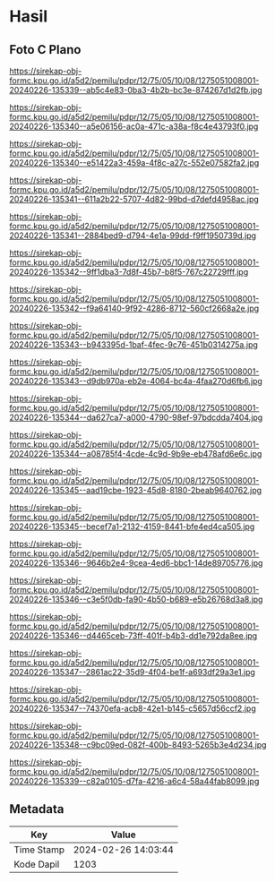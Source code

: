 # Hasil

## Foto C Plano

https://sirekap-obj-formc.kpu.go.id/a5d2/pemilu/pdpr/12/75/05/10/08/1275051008001-20240226-135339--ab5c4e83-0ba3-4b2b-bc3e-874267d1d2fb.jpg

https://sirekap-obj-formc.kpu.go.id/a5d2/pemilu/pdpr/12/75/05/10/08/1275051008001-20240226-135340--a5e06156-ac0a-471c-a38a-f8c4e43793f0.jpg

https://sirekap-obj-formc.kpu.go.id/a5d2/pemilu/pdpr/12/75/05/10/08/1275051008001-20240226-135340--e51422a3-459a-4f8c-a27c-552e07582fa2.jpg

https://sirekap-obj-formc.kpu.go.id/a5d2/pemilu/pdpr/12/75/05/10/08/1275051008001-20240226-135341--611a2b22-5707-4d82-99bd-d7defd4958ac.jpg

https://sirekap-obj-formc.kpu.go.id/a5d2/pemilu/pdpr/12/75/05/10/08/1275051008001-20240226-135341--2884bed9-d794-4e1a-99dd-f9ff1950739d.jpg

https://sirekap-obj-formc.kpu.go.id/a5d2/pemilu/pdpr/12/75/05/10/08/1275051008001-20240226-135342--9ff1dba3-7d8f-45b7-b8f5-767c22729fff.jpg

https://sirekap-obj-formc.kpu.go.id/a5d2/pemilu/pdpr/12/75/05/10/08/1275051008001-20240226-135342--f9a64140-9f92-4286-8712-560cf2668a2e.jpg

https://sirekap-obj-formc.kpu.go.id/a5d2/pemilu/pdpr/12/75/05/10/08/1275051008001-20240226-135343--b943395d-1baf-4fec-9c76-451b0314275a.jpg

https://sirekap-obj-formc.kpu.go.id/a5d2/pemilu/pdpr/12/75/05/10/08/1275051008001-20240226-135343--d9db970a-eb2e-4064-bc4a-4faa270d6fb6.jpg

https://sirekap-obj-formc.kpu.go.id/a5d2/pemilu/pdpr/12/75/05/10/08/1275051008001-20240226-135344--da627ca7-a000-4790-98ef-97bdcdda7404.jpg

https://sirekap-obj-formc.kpu.go.id/a5d2/pemilu/pdpr/12/75/05/10/08/1275051008001-20240226-135344--a08785f4-4cde-4c9d-9b9e-eb478afd6e6c.jpg

https://sirekap-obj-formc.kpu.go.id/a5d2/pemilu/pdpr/12/75/05/10/08/1275051008001-20240226-135345--aad19cbe-1923-45d8-8180-2beab9640762.jpg

https://sirekap-obj-formc.kpu.go.id/a5d2/pemilu/pdpr/12/75/05/10/08/1275051008001-20240226-135345--becef7a1-2132-4159-8441-bfe4ed4ca505.jpg

https://sirekap-obj-formc.kpu.go.id/a5d2/pemilu/pdpr/12/75/05/10/08/1275051008001-20240226-135346--9646b2e4-9cea-4ed6-bbc1-14de89705776.jpg

https://sirekap-obj-formc.kpu.go.id/a5d2/pemilu/pdpr/12/75/05/10/08/1275051008001-20240226-135346--c3e5f0db-fa90-4b50-b689-e5b26768d3a8.jpg

https://sirekap-obj-formc.kpu.go.id/a5d2/pemilu/pdpr/12/75/05/10/08/1275051008001-20240226-135346--d4465ceb-73ff-401f-b4b3-dd1e792da8ee.jpg

https://sirekap-obj-formc.kpu.go.id/a5d2/pemilu/pdpr/12/75/05/10/08/1275051008001-20240226-135347--2861ac22-35d9-4f04-be1f-a693df29a3e1.jpg

https://sirekap-obj-formc.kpu.go.id/a5d2/pemilu/pdpr/12/75/05/10/08/1275051008001-20240226-135347--74370efa-acb8-42e1-b145-c5657d56ccf2.jpg

https://sirekap-obj-formc.kpu.go.id/a5d2/pemilu/pdpr/12/75/05/10/08/1275051008001-20240226-135348--c9bc09ed-082f-400b-8493-5265b3e4d234.jpg

https://sirekap-obj-formc.kpu.go.id/a5d2/pemilu/pdpr/12/75/05/10/08/1275051008001-20240226-135339--c82a0105-d7fa-4216-a6c4-58a44fab8099.jpg


## Metadata

| Key        | Value               |
| ---------- | ------------------- |
| Time Stamp | 2024-02-26 14:03:44 |
| Kode Dapil | 1203                |



